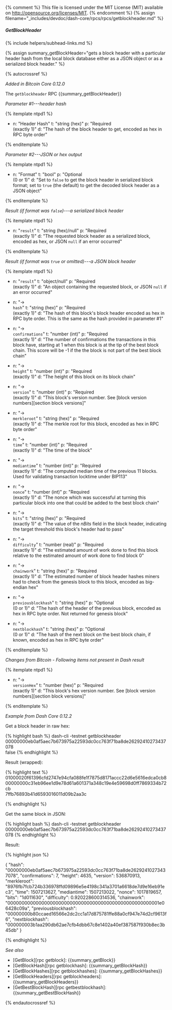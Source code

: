 {% comment %}
This file is licensed under the MIT License (MIT) available on
http://opensource.org/licenses/MIT.
{% endcomment %}
{% assign filename="_includes/devdoc/dash-core/rpcs/rpcs/getblockheader.md" %}

##### GetBlockHeader
{% include helpers/subhead-links.md %}

{% assign summary_getBlockHeader="gets a block header with a particular header hash from the local block database either as a JSON object or as a serialized block header." %}

{% autocrossref %}

*Added in Bitcoin Core 0.12.0*

The `getblockheader` RPC {{summary_getBlockHeader}}

*Parameter #1---header hash*

{% itemplate ntpd1 %}
- n: "Header Hash"
  t: "string (hex)"
  p: "Required<br>(exactly 1)"
  d: "The hash of the block header to get, encoded as hex in RPC byte order"

{% enditemplate %}

*Parameter #2---JSON or hex output*

{% itemplate ntpd1 %}
- n: "Format"
  t: "bool"
  p: "Optional<br>(0 or 1)"
  d: "Set to `false` to get the block header in serialized block format; set to `true` (the default) to get the decoded block header as a JSON object"

{% enditemplate %}

*Result (if format was `false`)---a serialized block header*

{% itemplate ntpd1 %}
- n: "`result`"
  t: "string (hex)/null"
  p: "Required<br>(exactly 1)"
  d: "The requested block header as a serialized block, encoded as hex, or JSON `null` if an error occurred"

{% enditemplate %}

*Result (if format was `true` or omitted)---a JSON block header*

{% itemplate ntpd1 %}
- n: "`result`"
  t: "object/null"
  p: "Required<br>(exactly 1)"
  d: "An object containing the requested block, or JSON `null` if an error occurred"

- n: "→<br>`hash`"
  t: "string (hex)"
  p: "Required<br>(exactly 1)"
  d: "The hash of this block's block header encoded as hex in RPC byte order.  This is the same as the hash provided in parameter #1"

- n: "→<br>`confirmations`"
  t: "number (int)"
  p: "Required<br>(exactly 1)"
  d: "The number of confirmations the transactions in this block have, starting at 1 when this block is at the tip of the best block chain.  This score will be -1 if the the block is not part of the best block chain"

- n: "→<br>`height`"
  t: "number (int)"
  p: "Required<br>(exactly 1)"
  d: "The height of this block on its block chain"

- n: "→<br>`version`"
  t: "number (int)"
  p: "Required<br>(exactly 1)"
  d: "This block's version number.  See [block version numbers][section block versions]"

- n: "→<br>`merkleroot`"
  t: "string (hex)"
  p: "Required<br>(exactly 1)"
  d: "The merkle root for this block, encoded as hex in RPC byte order"

- n: "→<br>`time`"
  t: "number (int)"
  p: "Required<br>(exactly 1)"
  d: "The time of the block"  

- n: "→<br>`mediantime`"
  t: "number (int)"
  p: "Required<br>(exactly 1)"
  d: "The computed median time of the previous 11 blocks.  Used for validating transaction locktime under BIP113"

- n: "→<br>`nonce`"
  t: "number (int)"
  p: "Required<br>(exactly 1)"
  d: "The nonce which was successful at turning this particular block into one that could be added to the best block chain"

- n: "→<br>`bits`"
  t: "string (hex)"
  p: "Required<br>(exactly 1)"
  d: "The value of the *nBits* field in the block header, indicating the target threshold this block's header had to pass"

- n: "→<br>`difficulty`"
  t: "number (real)"
  p: "Required<br>(exactly 1)"
  d: "The estimated amount of work done to find this block relative to the estimated amount of work done to find block 0"

- n: "→<br>`chainwork`"
  t: "string (hex)"
  p: "Required<br>(exactly 1)"
  d: "The estimated number of block header hashes miners had to check from the genesis block to this block, encoded as big-endian hex"

- n: "→<br>`previousblockhash`"
  t: "string (hex)"
  p: "Optional<br>(0 or 1)"
  d: "The hash of the header of the previous block, encoded as hex in RPC byte order.  Not returned for genesis block"

- n: "→<br>`nextblockhash`"
  t: "string (hex)"
  p: "Optional<br>(0 or 1)"
  d: "The hash of the next block on the best block chain, if known, encoded as hex in RPC byte order"

{% enditemplate %}

*Changes from Bitcoin - Following items not present in Dash result*

{% itemplate ntpd1 %}

- n: "→<br>`versionHex`"
  t: "number (hex)"
  p: "Required<br>(exactly 1)"
  d: "This block's hex version number.  See [block version numbers][section block versions]"

{% enditemplate %}

*Example from Dash Core 0.12.2*

Get a block header in raw hex:

{% highlight bash %}
dash-cli -testnet getblockheader \
            00000000eb0af5aec7b673975a22593dc0cc763f71ba8de26292410273437078 \
            false
{% endhighlight %}

Result (wrapped):

{% highlight text %}
01000020f61396cfd2747e94cfa088fe1f7875d8171accc22d6e5616edca0cb8\
00000000c31eb96ee1d9e78d61a601371a348c19e4e59698d0ff7869334b72cb\
7ffb76893b41d6593016011d09b2aa3c

{% endhighlight %}

Get the same block in JSON:

{% highlight bash %}
dash-cli -testnet getblockheader \
            00000000eb0af5aec7b673975a22593dc0cc763f71ba8de26292410273437078
{% endhighlight %}

Result:

{% highlight json %}

{
  "hash": "00000000eb0af5aec7b673975a22593dc0cc763f71ba8de26292410273437078",
  "confirmations": 7,
  "height": 4635,
  "version": 536870913,
  "merkleroot": "8976fb7fcb724b336978ffd09896e5e4198c341a3701a6618de7d9e16eb91ec3",
  "time": 1507213627,
  "mediantime": 1507213022,
  "nonce": 1017819657,
  "bits": "1d011630",
  "difficulty": 0.920228600314536,
  "chainwork": "000000000000000000000000000000000000000000000000000001e06428c09a",
  "previousblockhash": "00000000b80ccaed16566e2dc2cc1a17d875781ffe88a0cf947e74d2cf9613f6",
  "nextblockhash": "000000003b1aa290db62ae7cfb4dbb67c8e1402a40ef387587f930b8ec3b45db"
}

{% endhighlight %}

*See also*

* [GetBlock][rpc getblock]: {{summary_getBlock}}
* [GetBlockHash][rpc getblockhash]: {{summary_getBlockHash}}
* [GetBlockHashes][rpc getblockhashes]: {{summary_getBlockHashes}}
* [GetBlockHeaders][rpc getblockheaders]: {{summary_getBlockHeaders}}
* [GetBestBlockHash][rpc getbestblockhash]: {{summary_getBestBlockHash}}

{% endautocrossref %}
